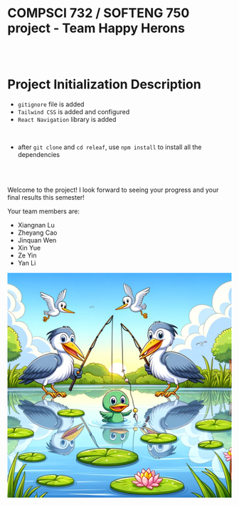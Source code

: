 # COMPSCI 732 / SOFTENG 750 project - Team Happy Herons
<br>
<br>

# Project Initialization Description
- `gitignore` file is added
- `Tailwind CSS` is added and configured
- `React Navigation` library is added
<br>

- after `git clone` and `cd releaf`, use `npm install` to install all the dependencies


<br>
<br>


Welcome to the project! I look forward to seeing your progress and your final results this semester!

Your team members are:
- Xiangnan Lu
- Zheyang Cao
- Jinquan Wen
- Xin Yue
- Ze Yin
- Yan Li

![](./group-image/Happy%20Herons.webp)